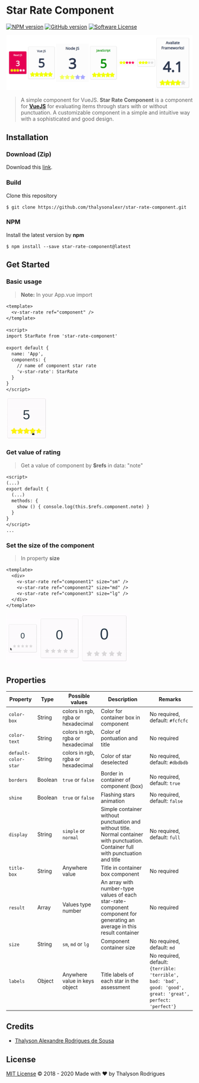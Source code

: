 # Star Rate Component

[![NPM version](https://img.shields.io/npm/v/star-rate-component?style=flat-square)](https://www.npmjs.com/package/star-rate-component)
[![GitHub version](https://img.shields.io/github/v/release/thalysonalexr/star-rate-component?style=flat-square)](https://github.com/thalysonalexr/star-rate-component/tags)
[![Software License](https://img.shields.io/github/license/thalysonalexr/star-rate-component?color=blue&style=flat-square)](https://github.com/thalysonalexr/star-rate-component/blob/master/LICENSE)

<p align="center">
    <a href="https://github.com/thalysonalexr/star-rate-component">
        <img src="./docs/star-rate.png" alt="Star Rate Component" title="Star Rate Component">
    </a>
</p>

> A simple component for VueJS. **Star Rate Component** is a component for [**VueJS**](https://vuejs.org/) for evaluating items through stars with or without punctuation. A customizable component in a simple and intuitive way with a sophisticated and good design.

## Installation

### Download (Zip)

Download this [link](https://github.com/thalysonalexr/star-rate-component/archive/v1.0.1.zip).

### Build

Clone this repository

```
$ git clone https://github.com/thalysonalexr/star-rate-component.git
```

### NPM

Install the latest version by **npm**

```
$ npm install --save star-rate-component@latest
```

## Get Started

### Basic usage

> **Note:** In your App.vue import

```vue
<template>
  <v-star-rate ref="component" />
</template>

<script>
import StarRate from 'star-rate-component'

export default {
  name: 'App',
  components: {
    // name of component star rate
    'v-star-rate': StarRate
  }
}
</script>
```
<img src="./docs/gif/basic-usage.gif" alt="Basic usage" title="Basic Usage">

### Get value of rating

> Get a value of component by **$refs** in data: "note"

```vue
<script>
(...)
export default {
  (...)
  methods: {
    show () { console.log(this.$refs.component.note) }
  }
}
</script>
...
```

### Set the size of the component

> In property **size**

```vue
<template>
  <div>
    <v-star-rate ref="component1" size="sm" />
    <v-star-rate ref="component2" size="md" />
    <v-star-rate ref="component3" size="lg" />
  </div>
</template>
```

<img src="./docs/gif/size.gif" alt="Size of component" title="Size of component">

## Properties

Property | Type | Possible values | Description | Remarks |
---------|------|-----------------|-------------|---------|
```color-box```| String | colors in rgb, rgba or hexadecimal | Color for container box in component | No required, default: ```#fcfcfc``` |
```color-text```| String | colors in rgb, rgba or hexadecimal | Color of pontuation and title | No required |
```default-color-star```| String | colors in rgb, rgba or hexadecimal | Color of star deselected | No required, default: ```#dbdbdb``` |
```borders```| Boolean | ```true``` or ```false``` | Border in container of component (box) | No required, default: ```true``` |
```shine```| Boolean | ```true``` or ```false``` | Flashing stars animation | No required, default: ```false``` |
```display```| String | ```simple``` or ```normal```| Simple container without punctuation and without title. Normal container with punctuation. Container full with punctuation and title | No required, default: ```full``` |
```title-box```| String | Anywhere value | Title in container box component | No required |
```result```| Array | Values type number | An array with number-type values ​​of each star-rate-component component for generating an average in this result container | No required |
```size```| String | ```sm```, ```md``` or ```lg``` | Component container size | No required, default: ```md``` |
```labels```| Object | Anywhere value in keys object | Title labels of each star in the assessment | No required, default: ```{terrible: 'terrible', bad: 'bad', good: 'good', great: 'great', perfect: 'perfect'}``` |

## Credits

- [Thalyson Alexandre Rodrigues de Sousa](https://github.com/thalysonalexr)

## License 

[MIT License](https://github.com/thalysonalexr/star-rate-component/blob/master/LICENSE) © 2018 - 2020 Made with ♥ by Thalyson Rodrigues
